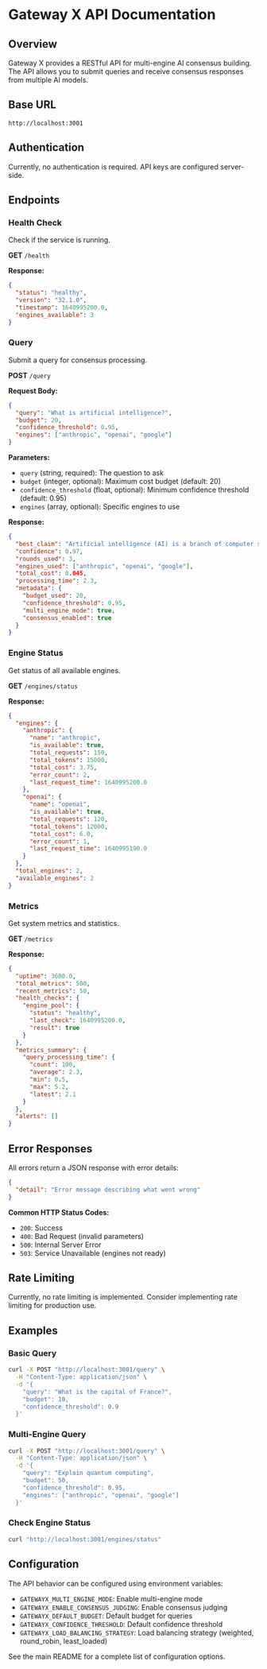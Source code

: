 # Gateway X API Documentation

## Overview

Gateway X provides a RESTful API for multi-engine AI consensus building. The API allows you to submit queries and receive consensus responses from multiple AI models.

## Base URL

```
http://localhost:3001
```

## Authentication

Currently, no authentication is required. API keys are configured server-side.

## Endpoints

### Health Check

Check if the service is running.

**GET** `/health`

**Response:**
```json
{
  "status": "healthy",
  "version": "32.1.0",
  "timestamp": 1640995200.0,
  "engines_available": 3
}
```

### Query

Submit a query for consensus processing.

**POST** `/query`

**Request Body:**
```json
{
  "query": "What is artificial intelligence?",
  "budget": 20,
  "confidence_threshold": 0.95,
  "engines": ["anthropic", "openai", "google"]
}
```

**Parameters:**
- `query` (string, required): The question to ask
- `budget` (integer, optional): Maximum cost budget (default: 20)
- `confidence_threshold` (float, optional): Minimum confidence threshold (default: 0.95)
- `engines` (array, optional): Specific engines to use

**Response:**
```json
{
  "best_claim": "Artificial intelligence (AI) is a branch of computer science...",
  "confidence": 0.97,
  "rounds_used": 3,
  "engines_used": ["anthropic", "openai", "google"],
  "total_cost": 0.045,
  "processing_time": 2.3,
  "metadata": {
    "budget_used": 20,
    "confidence_threshold": 0.95,
    "multi_engine_mode": true,
    "consensus_enabled": true
  }
}
```

### Engine Status

Get status of all available engines.

**GET** `/engines/status`

**Response:**
```json
{
  "engines": {
    "anthropic": {
      "name": "anthropic",
      "is_available": true,
      "total_requests": 150,
      "total_tokens": 15000,
      "total_cost": 3.75,
      "error_count": 2,
      "last_request_time": 1640995200.0
    },
    "openai": {
      "name": "openai",
      "is_available": true,
      "total_requests": 120,
      "total_tokens": 12000,
      "total_cost": 6.0,
      "error_count": 1,
      "last_request_time": 1640995190.0
    }
  },
  "total_engines": 2,
  "available_engines": 2
}
```

### Metrics

Get system metrics and statistics.

**GET** `/metrics`

**Response:**
```json
{
  "uptime": 3600.0,
  "total_metrics": 500,
  "recent_metrics": 50,
  "health_checks": {
    "engine_pool": {
      "status": "healthy",
      "last_check": 1640995200.0,
      "result": true
    }
  },
  "metrics_summary": {
    "query_processing_time": {
      "count": 100,
      "average": 2.3,
      "min": 0.5,
      "max": 5.2,
      "latest": 2.1
    }
  },
  "alerts": []
}
```

## Error Responses

All errors return a JSON response with error details:

```json
{
  "detail": "Error message describing what went wrong"
}
```

**Common HTTP Status Codes:**
- `200`: Success
- `400`: Bad Request (invalid parameters)
- `500`: Internal Server Error
- `503`: Service Unavailable (engines not ready)

## Rate Limiting

Currently, no rate limiting is implemented. Consider implementing rate limiting for production use.

## Examples

### Basic Query

```bash
curl -X POST "http://localhost:3001/query" \
  -H "Content-Type: application/json" \
  -d '{
    "query": "What is the capital of France?",
    "budget": 10,
    "confidence_threshold": 0.9
  }'
```

### Multi-Engine Query

```bash
curl -X POST "http://localhost:3001/query" \
  -H "Content-Type: application/json" \
  -d '{
    "query": "Explain quantum computing",
    "budget": 50,
    "confidence_threshold": 0.95,
    "engines": ["anthropic", "openai", "google"]
  }'
```

### Check Engine Status

```bash
curl "http://localhost:3001/engines/status"
```

## Configuration

The API behavior can be configured using environment variables:

- `GATEWAYX_MULTI_ENGINE_MODE`: Enable multi-engine mode
- `GATEWAYX_ENABLE_CONSENSUS_JUDGING`: Enable consensus judging
- `GATEWAYX_DEFAULT_BUDGET`: Default budget for queries
- `GATEWAYX_CONFIDENCE_THRESHOLD`: Default confidence threshold
- `GATEWAYX_LOAD_BALANCING_STRATEGY`: Load balancing strategy (weighted, round_robin, least_loaded)

See the main README for a complete list of configuration options.
